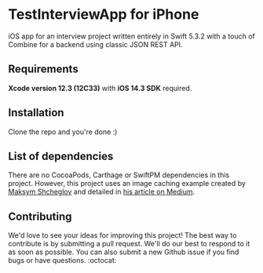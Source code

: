 # TestInterviewApp for iPhone

iOS app for an interview project written entirely in Swift 5.3.2 with a touch of Combine for a backend using classic JSON REST API.

## Requirements

**Xcode version 12.3 (12C33)** with **iOS 14.3 SDK** required.

## Installation

Clone the repo and you're done :)

## List of dependencies

There are no CocoaPods, Carthage or SwiftPM dependencies in this project.
However, this project uses an image caching example created by [Maksym Shcheglov](https://github.com/sgl0v) and detailed in [his article on Medium](https://medium.com/flawless-app-stories/reusable-image-cache-in-swift-9b90eb338e8d).

## Contributing

We'd love to see your ideas for improving this project! The best way to contribute is by submitting a pull request. We'll do our best to respond to it as soon as possible. You can also submit a new Github issue if you find bugs or have questions. :octocat:
